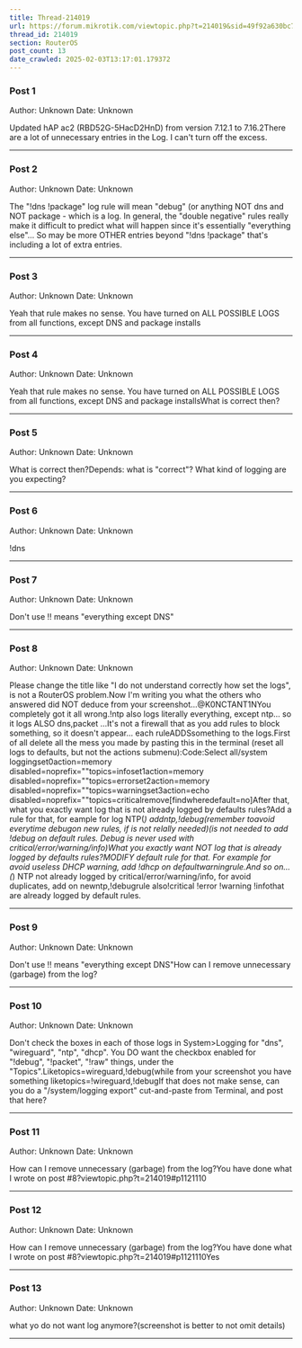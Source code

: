 ```yaml
---
title: Thread-214019
url: https://forum.mikrotik.com/viewtopic.php?t=214019&sid=49f92a630bc7970d8ca50523be880e8f
thread_id: 214019
section: RouterOS
post_count: 13
date_crawled: 2025-02-03T13:17:01.179372
---
```


### Post 1
Author: Unknown
Date: Unknown

Updated hAP ac2 (RBD52G-5HacD2HnD) from version 7.12.1 to 7.16.2There are a lot of unnecessary entries in the Log. I can't turn off the excess.

---
### Post 2
Author: Unknown
Date: Unknown

The "!dns !package" log rule will mean "debug" (or anything NOT dns and NOT package - which is a log.  In general, the "double negative" rules really make it difficult to predict what will happen since it's essentially "everything else"...  So may be more OTHER entries beyond "!dns !package" that's including a lot of extra entries.

---
### Post 3
Author: Unknown
Date: Unknown

Yeah that rule makes no sense. You have turned on ALL POSSIBLE LOGS from all functions, except DNS and package installs

---
### Post 4
Author: Unknown
Date: Unknown

Yeah that rule makes no sense. You have turned on ALL POSSIBLE LOGS from all functions, except DNS and package installsWhat is correct then?

---
### Post 5
Author: Unknown
Date: Unknown

What is correct then?Depends: what is "correct"? What kind of logging are you expecting?

---
### Post 6
Author: Unknown
Date: Unknown

!dns

---
### Post 7
Author: Unknown
Date: Unknown

Don't use !! means "everything except DNS"

---
### Post 8
Author: Unknown
Date: Unknown

Please change the title like "I do not understand correctly how set the logs", is not a RouterOS problem.Now I'm writing you what the others who answered did NOT deduce from your screenshot...@K0NCTANT1NYou completely got it all wrong.!ntp also logs literally everything, except ntp... so it logs ALSO dns,packet ...It's not a firewall that as you add rules to block something, so it doesn't appear... each ruleADDSsomething to the logs.First of all delete all the mess you made by pasting this in the terminal (reset all logs to defaults, but not the actions submenu):Code:Select all/system loggingset0action=memory disabled=noprefix=""topics=infoset1action=memory disabled=noprefix=""topics=errorset2action=memory disabled=noprefix=""topics=warningset3action=echo disabled=noprefix=""topics=criticalremove[findwheredefault=no]After that, what you exactly want log that is not already logged by defaults rules?Add a rule for that, for eample for log NTP(*) addntp,!debug(remember toavoid everytime debugon new rules, if is not relally needed)(is not needed to add !debug on default rules. Debug is never used with critical/error/warning/info)What you exactly want NOT log that is already logged by defaults rules?MODIFY default rule for that. For example for avoid useless DHCP warning, add !dhcp on defaultwarningrule.And so on...(*) NTP not already logged by critical/error/warning/info, for avoid duplicates, add on newntp,!debugrule also!critical !error !warning !infothat are already logged by default rules.

---
### Post 9
Author: Unknown
Date: Unknown

Don't use !! means "everything except DNS"How can I remove unnecessary (garbage) from the log?

---
### Post 10
Author: Unknown
Date: Unknown

Don't check the boxes in each of those logs in System>Logging for "dns", "wireguard", "ntp", "dhcp".  You DO want the checkbox enabled for "!debug", "!packet", "!raw" things, under the "Topics".Liketopics=wireguard,!debug(while from your screenshot you have something liketopics=!wireguard,!debugIf that does not make sense, can you do a "/system/logging export" cut-and-paste from Terminal, and post that here?

---
### Post 11
Author: Unknown
Date: Unknown

How can I remove unnecessary (garbage) from the log?You have done what I wrote on post #8?viewtopic.php?t=214019#p1121110

---
### Post 12
Author: Unknown
Date: Unknown

How can I remove unnecessary (garbage) from the log?You have done what I wrote on post #8?viewtopic.php?t=214019#p1121110Yes

---
### Post 13
Author: Unknown
Date: Unknown

what yo do not want log anymore?(screenshot is better to not omit details)

---
